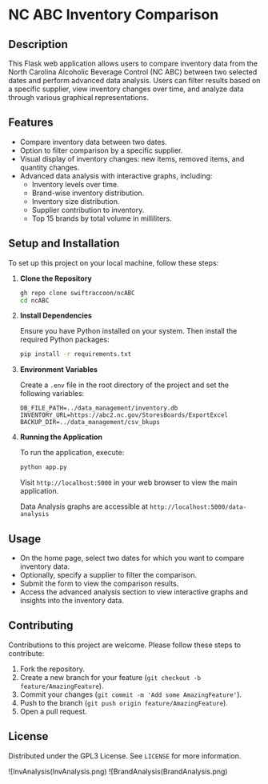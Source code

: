 # NC ABC Inventory Comparison

## Description

This Flask web application allows users to compare inventory data from the North Carolina Alcoholic Beverage Control (NC ABC) between two selected dates and perform advanced data analysis. Users can filter results based on a specific supplier, view inventory changes over time, and analyze data through various graphical representations.

## Features

- Compare inventory data between two dates.
- Option to filter comparison by a specific supplier.
- Visual display of inventory changes: new items, removed items, and quantity changes.
- Advanced data analysis with interactive graphs, including:
  - Inventory levels over time.
  - Brand-wise inventory distribution.
  - Inventory size distribution.
  - Supplier contribution to inventory.
  - Top 15 brands by total volume in milliliters.

## Setup and Installation

To set up this project on your local machine, follow these steps:

1. **Clone the Repository**

   ```bash
   gh repo clone swiftraccoon/ncABC
   cd ncABC
   ```

2. **Install Dependencies**

   Ensure you have Python installed on your system. Then install the required Python packages:

   ```bash
   pip install -r requirements.txt
   ```

3. **Environment Variables**

   Create a `.env` file in the root directory of the project and set the following variables:

   ```
   DB_FILE_PATH=../data_management/inventory.db
   INVENTORY_URL=https://abc2.nc.gov/StoresBoards/ExportExcel
   BACKUP_DIR=../data_management/csv_bkups
   ```

4. **Running the Application**

   To run the application, execute:

   ```bash
   python app.py
   ```

   Visit `http://localhost:5000` in your web browser to view the main application.

   Data Analysis graphs are accessible at `http://localhost:5000/data-analysis`

## Usage

- On the home page, select two dates for which you want to compare inventory data.
- Optionally, specify a supplier to filter the comparison.
- Submit the form to view the comparison results.
- Access the advanced analysis section to view interactive graphs and insights into the inventory data.

## Contributing

Contributions to this project are welcome. Please follow these steps to contribute:

1. Fork the repository.
2. Create a new branch for your feature (`git checkout -b feature/AmazingFeature`).
3. Commit your changes (`git commit -m 'Add some AmazingFeature'`).
4. Push to the branch (`git push origin feature/AmazingFeature`).
5. Open a pull request.

## License

Distributed under the GPL3 License. See `LICENSE` for more information.

![InvAnalysis(InvAnalysis.png)
![BrandAnalysis(BrandAnalysis.png)